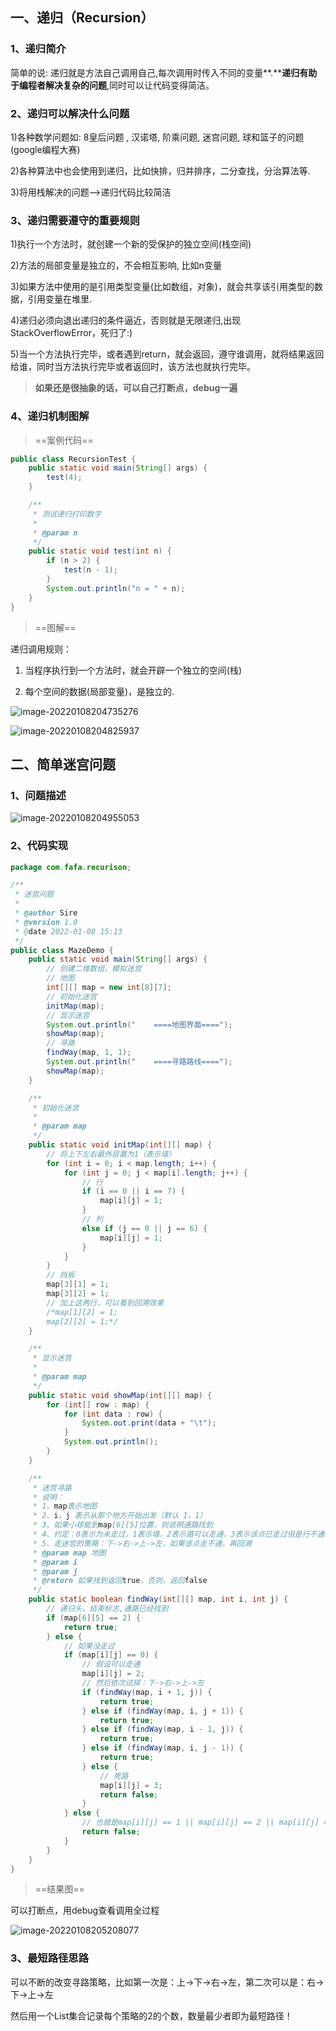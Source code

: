 ## 一、递归（Recursion）

### 1、递归简介

简单的说: 递归就是方法自己调用自己,每次调用时传入不同的变量**.****递归有助于编程者解决复杂的问题**,同时可以让代码变得简洁。

### 2、递归可以解决什么问题

1)各种数学问题如: 8皇后问题 , 汉诺塔, 阶乘问题, 迷宫问题, 球和篮子的问题(google编程大赛)

2)各种算法中也会使用到递归，比如快排，归并排序，二分查找，分治算法等.

3)将用栈解决的问题-->递归代码比较简洁

### 3、递归需要遵守的重要规则

1)执行一个方法时，就创建一个新的受保护的独立空间(栈空间)

2)方法的局部变量是独立的，不会相互影响, 比如n变量

3)如果方法中使用的是引用类型变量(比如数组，对象)，就会共享该引用类型的数据，引用变量在堆里.

4)递归必须向退出递归的条件逼近，否则就是无限递归,出现StackOverflowError，死归了:)

5)当一个方法执行完毕，或者遇到return，就会返回，遵守谁调用，就将结果返回给谁，同时当方法执行完毕或者返回时，该方法也就执行完毕。

> **如果还是很抽象的话，可以自己打断点，debug一遍**

### 4、递归机制图解

> ==案例代码==

```java
public class RecursionTest {
    public static void main(String[] args) {
        test(4);
    }

    /**
     * 测试递归打印数字
     *
     * @param n
     */
    public static void test(int n) {
        if (n > 2) {
            test(n - 1);
        }
        System.out.println("n = " + n);
    }
}
```

> ==图解==

递归调用规则：

1. 当程序执行到一个方法时，就会开辟一个独立的空间(栈)

2. 每个空间的数据(局部变量)，是独立的.

 ![image-20220108204735276](https://fafa-blog-img.oss-cn-beijing.aliyuncs.com/images/img/20220108204744.png)

 ![image-20220108204825937](https://fafa-blog-img.oss-cn-beijing.aliyuncs.com/images/img/20220108204826.png)

## 二、简单迷宫问题

### 1、问题描述

 ![image-20220108204955053](https://fafa-blog-img.oss-cn-beijing.aliyuncs.com/images/img/20220108204955.png)

### 2、代码实现

```java
package com.fafa.recurison;

/**
 * 迷宫问题
 *
 * @author Sire
 * @version 1.0
 * @date 2022-01-08 15:13
 */
public class MazeDemo {
    public static void main(String[] args) {
        // 创建二维数组，模拟迷宫
        // 地图
        int[][] map = new int[8][7];
        // 初始化迷宫
        initMap(map);
        // 显示迷宫
        System.out.println("    ====地图界面====");
        showMap(map);
        // 寻路
        findWay(map, 1, 1);
        System.out.println("    ====寻路路线====");
        showMap(map);
    }

    /**
     * 初始化迷宫
     *
     * @param map
     */
    public static void initMap(int[][] map) {
        // 将上下左右最外层置为1（表示墙）
        for (int i = 0; i < map.length; i++) {
            for (int j = 0; j < map[i].length; j++) {
                // 行
                if (i == 0 || i == 7) {
                    map[i][j] = 1;
                }
                // 列
                else if (j == 0 || j == 6) {
                    map[i][j] = 1;
                }
            }
        }
        // 挡板
        map[3][1] = 1;
        map[3][2] = 1;
        // 加上这两行，可以看到回溯效果
        /*map[1][2] = 1;
        map[2][2] = 1;*/
    }

    /**
     * 显示迷宫
     *
     * @param map
     */
    public static void showMap(int[][] map) {
        for (int[] row : map) {
            for (int data : row) {
                System.out.print(data + "\t");
            }
            System.out.println();
        }
    }

    /**
     * 迷宫寻路
     * 说明：
     * 1、map表示地图
     * 2、i，j 表示从那个地方开始出发（默认 1，1）
     * 3、如果小球能到map[6][5]位置，则说明通路找到
     * 4、约定：0表示为未走过，1表示墙，2表示路可以走通，3表示该点已走过但是行不通
     * 5、走迷宫的策略：下->右->上->左，如果该点走不通，再回溯
     * @param map 地图
     * @param i
     * @param j
     * @return 如果找到返回true，否则，返回false
     */
    public static boolean findWay(int[][] map, int i, int j) {
        // 递归头，结束标志,通路已经找到
        if (map[6][5] == 2) {
            return true;
        } else {
            // 如果没走过
            if (map[i][j] == 0) {
                // 假设可以走通
                map[i][j] = 2;
                // 然后依次试探：下->右->上->左
                if (findWay(map, i + 1, j)) {
                    return true;
                } else if (findWay(map, i, j + 1)) {
                    return true;
                } else if (findWay(map, i - 1, j)) {
                    return true;
                } else if (findWay(map, i, j - 1)) {
                    return true;
                } else {
                    // 死路
                    map[i][j] = 3;
                    return false;
                }
            } else {
                // 也就是map[i][j] == 1 || map[i][j] == 2 || map[i][j] == 3
                return false;
            }
        }
    }
}

```

> ==结果图==

可以打断点，用debug查看调用全过程

 ![image-20220108205208077](https://fafa-blog-img.oss-cn-beijing.aliyuncs.com/images/img/20220108205208.png)

### 3、最短路径思路

可以不断的改变寻路策略，比如第一次是：上->下->右->左，第二次可以是：右->下->上->左

然后用一个List集合记录每个策略的2的个数，数量最少者即为最短路径！

